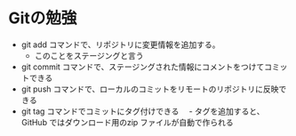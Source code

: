 # Gitの勉強

- git add コマンドで、リポジトリに変更情報を追加する。
  - このことをステージングと言う
- git commit コマンドで、ステージングされた情報にコメントをつけてコミットできる
- git push コマンドで、ローカルのコミットをリモートのリポジトリに反映できる
- git tag コマンドでコミットにタグ付けできる
　- タグを追加すると、GitHub ではダウンロード用のzip ファイルが自動で作られる
